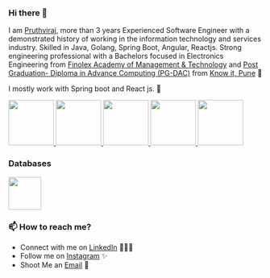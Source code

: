 ### Hi there 👋

<!--
**raj2391/raj2391** is a ✨ _special_ ✨ repository because its `README.md` (this file) appears on your GitHub profile.

Here are some ideas to get you started:

- 🔭 I’m currently working on ...
- 🌱 I’m currently learning ...
- 👯 I’m looking to collaborate on ...
- 🤔 I’m looking for help with ...
- 💬 Ask me about ...
- 📫 How to reach me: ...
- 😄 Pronouns: ...
- ⚡ Fun fact: ...
-->


I am [Pruthviraj](https://www.linkedin.com/in/pruthviraj-kambale-92b891138), more than 3 years Experienced Software Engineer with a demonstrated history of working in the information technology and services industry. Skilled in Java, Golang, Spring Boot, Angular, Reactjs. Strong engineering professional with a Bachelors focused in Electronics Engineering from [Finolex Academy of Management & Technology](http://famt.ac.in/) and [Post Graduation- Diploma in Advance Computing (PG-DAC)](https://www.cdac.in/) from [Know it, Pune](http://know-it.co.in/) 🎯

I mostly work with Spring boot and React js. 🚀


<p float="left">
  <a href="https://spring.io/projects/spring-boot" target="_blank" >
    <img src="https://raw.githubusercontent.com/raj2391/raj2391/master/assets/spring-boot-logo.png"  height="90" />
  </a>
   <a href="https://golang.org/" target="_blank" >
    <img src="https://raw.githubusercontent.com/raj2391/raj2391/master/assets/golang.gif"  height="90" />
  </a>
  <a href="https://reactjs.org/" target="_blank" >
    <img src="https://raw.githubusercontent.com/raj2391/raj2391/master/assets/react-js.gif"  height="90" />
  </a>
  <a href="https://angular.io/" target="_blank" >
    <img src="https://raw.githubusercontent.com/raj2391/raj2391/master/assets/angular-icon.svg"  height="90" />
  </a>
  <a href="https://www.w3.org/wiki/The_web_standards_model_-_HTML_CSS_and_JavaScript" target="_blank" >
    <img src="https://raw.githubusercontent.com/raj2391/raj2391/master/assets/html-css-js.png"  height="90" />
  </a>
 </p>
    
### Databases
<p float="left">
  <a href="https://www.mysql.com/" target="_blank" >
    <img src="https://download.logo.wine/logo/MySQL/MySQL-Logo.wine.png" height="65" />
  </a>
</p>


### 📫 How to reach me?
 - Connect with me on [LinkedIn](https://www.linkedin.com/in/pruthviraj-kambale-92b891138) 👨🏻‍💻
 - Follow me on [Instagram](https://www.instagram.com/prithvi2391/) ✨
 - Shoot Me an [Email](mailto:pruthvi.kambale@gmail.com) 💌
